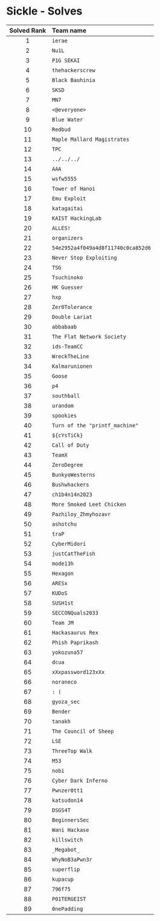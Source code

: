 # Sickle - Solves
| Solved Rank | Team name |
|:-----------:|:----------|
| 1 | `ierae` |
| 2 | `Nu1L` |
| 3 | `P1G SEKAI` |
| 4 | `thehackerscrew` |
| 5 | `Black Bauhinia` |
| 6 | `SKSD` |
| 7 | `MN7` |
| 8 | `<@everyone>` |
| 9 | `Blue Water` |
| 10 | `Redbud` |
| 11 | `Maple Mallard Magistrates` |
| 12 | `TPC` |
| 13 | `../../../` |
| 14 | `AAA` |
| 15 | `wsfw5555` |
| 16 | `Tower of Hanoi` |
| 17 | `Emu Exploit` |
| 18 | `katagaitai` |
| 19 | `KAIST HackingLab` |
| 20 | `ALLES!` |
| 21 | `organizers` |
| 22 | `54e2952a4f049a4d8f11740c0ca852d6` |
| 23 | `Never Stop Exploiting` |
| 24 | `TSG` |
| 25 | `Tsuchinoko` |
| 26 | `HK Guesser` |
| 27 | `hxp` |
| 28 | `Zer0Tolerance` |
| 29 | `Double Lariat` |
| 30 | `abbabaab` |
| 31 | `The Flat Network Society` |
| 32 | `ids-TeamCC` |
| 33 | `WreckTheLine` |
| 34 | `Kalmarunionen` |
| 35 | `Goose` |
| 36 | `p4` |
| 37 | `southball` |
| 38 | `urandom` |
| 39 | `spookies` |
| 40 | `Turn of the "printf_machine"` |
| 41 | `${cYsTiCk}` |
| 42 | `Call of Duty` |
| 43 | `TeamX` |
| 44 | `ZeroDegree` |
| 45 | `BunkyoWesterns` |
| 46 | `Bushwhackers` |
| 47 | `ch1b4n14n2023` |
| 48 | `More Smoked Leet Chicken` |
| 49 | `Pazhiloy_Zhmyhozavr` |
| 50 | `ashotchu` |
| 51 | `traP` |
| 52 | `CyberMidori` |
| 53 | `justCatTheFish` |
| 54 | `mode13h` |
| 55 | `Hexagon` |
| 56 | `ARESx` |
| 57 | `KUDoS` |
| 58 | `SUSH1st` |
| 59 | `SECCONQuals2033` |
| 60 | `Team JM` |
| 61 | `Hackasaurus Rex` |
| 62 | `Phish Paprikash` |
| 63 | `yokozuna57` |
| 64 | `dcua` |
| 65 | `xXxpassword123xXx` |
| 66 | `noraneco` |
| 67 | `: (` |
| 68 | `gyoza_sec` |
| 69 | `Bender` |
| 70 | `tanakh` |
| 71 | `The Council of Sheep` |
| 72 | `LSE` |
| 73 | `ThreeTop Walk` |
| 74 | `M53` |
| 75 | `nobi` |
| 76 | `Cyber Dark Inferno` |
| 77 | `Pwnzer0tt1` |
| 78 | `katsudon14` |
| 79 | `DSGS4T` |
| 80 | `BeginnersSec` |
| 81 | `Wani Hackase` |
| 82 | `killswitch` |
| 83 | `_Megabot_` |
| 84 | `WhyNoB3aPwn3r` |
| 85 | `superflip` |
| 86 | `kupacup` |
| 87 | `796f75` |
| 88 | `P01TERGEIST` |
| 89 | `0nePadding` |